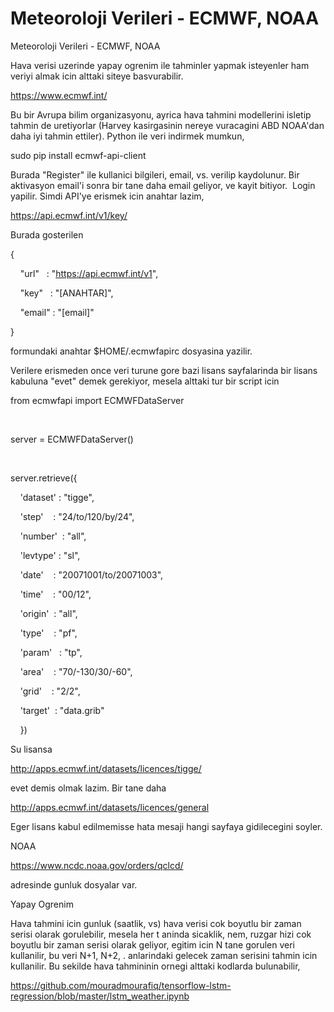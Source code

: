 # Meteoroloji Verileri - ECMWF, NOAA


Meteoroloji Verileri - ECMWF, NOAA




Hava verisi uzerinde yapay ogrenim ile tahminler yapmak isteyenler ham veriyi almak icin alttaki siteye basvurabilir.

https://www.ecmwf.int/



Bu bir Avrupa bilim organizasyonu, ayrica hava tahmini modellerini isletip tahmin de uretiyorlar (Harvey kasirgasinin nereye vuracagini ABD NOAA'dan daha iyi tahmin ettiler). Python ile veri indirmek mumkun, 



sudo pip install ecmwf-api-client



Burada "Register" ile kullanici bilgileri, email, vs. verilip kaydolunur. Bir aktivasyon email'i sonra bir tane daha email geliyor, ve kayit bitiyor.  Login yapilir. Simdi API'ye erismek icin anahtar lazim,




https://api.ecmwf.int/v1/key/




Burada gosterilen 




{

    "url"   : "https://api.ecmwf.int/v1",

    "key"   : "[ANAHTAR]",

    "email" : "[email]"

}




formundaki anahtar $HOME/.ecmwfapirc dosyasina yazilir. 



Verilere erismeden once veri turune gore bazi lisans sayfalarinda bir lisans kabuluna "evet" demek gerekiyor, mesela alttaki tur bir script icin




from ecmwfapi import ECMWFDataServer

   

server = ECMWFDataServer()

   

server.retrieve({

    'dataset' : "tigge",

    'step'    : "24/to/120/by/24",

    'number'  : "all",

    'levtype' : "sl",

    'date'    : "20071001/to/20071003",

    'time'    : "00/12",

    'origin'  : "all",

    'type'    : "pf",

    'param'   : "tp",

    'area'    : "70/-130/30/-60",

    'grid'    : "2/2",

    'target'  : "data.grib"

    })




Su lisansa




http://apps.ecmwf.int/datasets/licences/tigge/




evet demis olmak lazim. Bir tane daha




http://apps.ecmwf.int/datasets/licences/general




Eger lisans kabul edilmemisse hata mesaji hangi sayfaya gidilecegini soyler.


NOAA

https://www.ncdc.noaa.gov/orders/qclcd/

adresinde gunluk dosyalar var.

Yapay Ogrenim

Hava tahmini icin gunluk (saatlik, vs) hava verisi cok boyutlu bir zaman serisi olarak gorulebilir, mesela her t aninda sicaklik, nem, ruzgar hizi cok boyutlu bir zaman serisi olarak geliyor, egitim icin N tane gorulen veri kullanilir, bu veri N+1, N+2, . anlarindaki gelecek zaman serisini tahmin icin kullanilir. Bu sekilde hava tahmininin ornegi alttaki kodlarda bulunabilir,

https://github.com/mouradmourafiq/tensorflow-lstm-regression/blob/master/lstm_weather.ipynb






